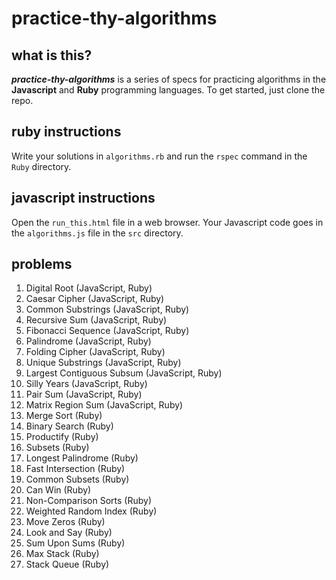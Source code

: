 # practice-thy-algorithms

## what is this?
***practice-thy-algorithms*** is a series of specs for practicing algorithms in the **Javascript** and **Ruby** programming languages. 
To get started, just clone the repo.

## ruby instructions
Write your solutions in `algorithms.rb` and run the `rspec` command in the `Ruby` directory.

## javascript instructions
Open the `run_this.html` file in a web browser.
Your Javascript code goes in the `algorithms.js` file in the `src` directory.

## problems
1. Digital Root (JavaScript, Ruby)
2. Caesar Cipher (JavaScript, Ruby)
3. Common Substrings (JavaScript, Ruby)
4. Recursive Sum (JavaScript, Ruby)
5. Fibonacci Sequence (JavaScript, Ruby)
6. Palindrome (JavaScript, Ruby)
7. Folding Cipher (JavaScript, Ruby)
8. Unique Substrings (JavaScript, Ruby)
9. Largest Contiguous Subsum (JavaScript, Ruby)
10. Silly Years (JavaScript, Ruby)
11. Pair Sum (JavaScript, Ruby)
12. Matrix Region Sum (JavaScript, Ruby)
13. Merge Sort (Ruby)
14. Binary Search (Ruby)
15. Productify (Ruby)
16. Subsets (Ruby)
17. Longest Palindrome (Ruby)
18. Fast Intersection (Ruby)
19. Common Subsets (Ruby)
20. Can Win (Ruby)
21. Non-Comparison Sorts (Ruby)
22. Weighted Random Index (Ruby)
23. Move Zeros (Ruby)
24. Look and Say (Ruby)
25. Sum Upon Sums (Ruby)
26. Max Stack (Ruby)
27. Stack Queue (Ruby)
